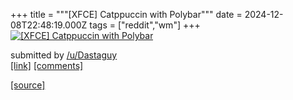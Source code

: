 +++
title = """[XFCE] Catppuccin with Polybar"""
date = 2024-12-08T22:48:19.000Z
tags = ["reddit","wm"]
+++
[![[XFCE] Catppuccin with Polybar](https://a.thumbs.redditmedia.com/UXvi4KhRdRFm3U2Vv7pTkezn5SZM9GkwVx5ywTeBzz8.jpg "[XFCE] Catppuccin with Polybar")](https://www.reddit.com/r/unixporn/comments/1h9v3au/xfce_catppuccin_with_polybar/)

submitted by [/u/Dastaguy](https://www.reddit.com/user/Dastaguy)  
[\[link\]](https://www.reddit.com/gallery/1h9v3au) [\[comments\]](https://www.reddit.com/r/unixporn/comments/1h9v3au/xfce_catppuccin_with_polybar/)

[[source]](https://www.reddit.com/r/unixporn/comments/1h9v3au/xfce_catppuccin_with_polybar/)
